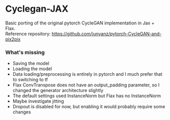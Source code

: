 # Cyclegan-JAX

Basic porting of the original pytorch CycleGAN implementation in Jax + Flax.  
Reference repository: https://github.com/junyanz/pytorch-CycleGAN-and-pix2pix  

### What's missing
- Saving the model
- Loading the model
- Data loading/preprocessing is entirely in pytorch and I much prefer that to switching to tf
- Flax ConvTranspose does not have an output_padding parameter, so I changed the generator architecture slightly
- The default settings used InstanceNorm but Flax has no InstanceNorm
- Maybe investigate jitting 
- Dropout is disabled for now, but enabling it would probably require some changes
